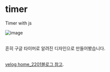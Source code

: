 # timer
Timer with js

![image](https://user-images.githubusercontent.com/54504352/121655160-5c4a0180-cad9-11eb-8a1d-5cdf66aea57b.png)


<br>
흔히 구글 타이머로 알려진 디자인으로 만들어봤습니다.
<br><br>

[velog home_2201블로그 참고](https://velog.io/@home_2201/%EC%8B%9C%EA%B3%84%EB%A5%BC-%EB%A7%8C%EB%93%A4%EC%9E%90-HTML-CSS-JS).
